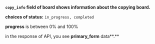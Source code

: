**`copy_info` field of board shows information about the copying board.**

**choices of status:** `in_progress, completed`

**progress** is between 0% and 100%

in the response of API, you see **primary_form** data**.**
